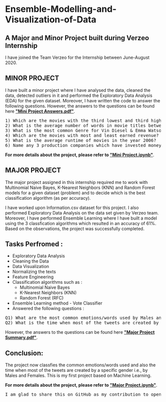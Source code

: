 # Ensemble-Modelling-and-Visualization-of-Data
## A Major and Minor Project built during Verzeo Internship

I have joined the Team Verzeo for the Internship between June-August 2020. 

## MINOR PROJECT

I have built a minor project where I have analysed the data, cleaned the data, detected outliers in it and performed the Exploratory Data Analysis (EDA) for the given dataset. Moreover, I have written the code to answer the following questions. However, the answers to the questions can be found here [**"Mini Project Answers.pdf"**][1].

<pre>
1) Which are the movies with the third lowest and third highest budget?
2) What is the average number of words in movie titles between the year 2000-2005?
3) What is the most common Genre for Vin Diesel & Emma Watson movies?
4) Which are the movies with most and least earned revenue?
5) What is the average runtime of movies in the year 2006?
6) Name any 3 production companies which have invested money in worse revenue movies?
</pre>

**For more details about the project, please refer to [**"Mini Project.ipynb"**][2]**.

[1]: https://github.com/anirudhjak06/Ensemble-Modelling-and-Visualization-of-Data/blob/main/ML-MINI-PROJECT/Mini%20Project%20Answers.pdf "Title"

[2]: https://github.com/anirudhjak06/Ensemble-Modelling-and-Visualization-of-Data/blob/main/ML-MINI-PROJECT/ML-MINOR-JUNE.ipynb "Title"

## MAJOR PROJECT

The major project assigned in this internship required me to work with Multinomial Naive Bayes, K-Nearest Neighbors (KNN) and Random Forest models for a given dataset (problem) and to decide which is the best classification algorithm (as per accuracy).

I have worked upon Information.csv dataset for this project. I also performed Exploratory Data Analysis on the data set given by Verzeo team. Moreover, I have performed Ensemble Learning where I have built a model using the 3 classfication algorithms which resulted in an accuracy of 61%.
Based on the observations, the project was successfully completed. 

## Tasks Perfromed :

- Exploratory Data Analysis
- Cleaning the Data
- Data Visualization
- Normalizing the texts
- Feature Engineering
- Classification algorithms such as :
  - Multinomial Naive Bayes
  - K-Nearest Neighbors (KNN)
  - Random Forest (RFC)
- Ensemble Learning method - Vote Classifier
- Answered the following questions :
<pre>
Q1) What are the most common emotions/words used by Males and Females?
Q2) What is the time when most of the tweets are created by Males and Females?
</pre>

However, the answers to the questions can be found here [**"Major Project Summary.pdf"**][3].

## Conclusion:
The project now classfies the common emotions/words used and also the time when most of the tweets are created by a specific gender i.e., by Males and Females.
This is my first project based on Machine Learning. 

**For more details about the project, please refer to [**"Major Project.ipynb"**][4]**.

[3]: https://github.com/anirudhjak06/Ensemble-Modelling-and-Visualization-of-Data/blob/main/ML-MAJOR-PROJECT/MAJOR%20PROJECT-SUMMARY.pdf "Title"

[4]: https://github.com/anirudhjak06/Ensemble-Modelling-and-Visualization-of-Data/blob/main/ML-MAJOR-PROJECT/ML-MAJOR-JUNE-ML062B3-PROJECT.ipynb "Title"


<pre>I am glad to share this on GitHub as my contribution to open source.</pre>
